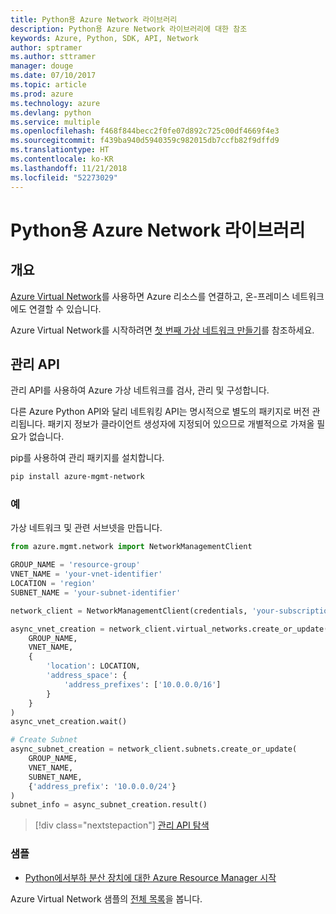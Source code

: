 ```yaml
---
title: Python용 Azure Network 라이브러리
description: Python용 Azure Network 라이브러리에 대한 참조
keywords: Azure, Python, SDK, API, Network
author: sptramer
ms.author: sttramer
manager: douge
ms.date: 07/10/2017
ms.topic: article
ms.prod: azure
ms.technology: azure
ms.devlang: python
ms.service: multiple
ms.openlocfilehash: f468f844becc2f0fe07d892c725c00df4669f4e3
ms.sourcegitcommit: f439ba940d5940359c982015db7ccfb82f9dffd9
ms.translationtype: HT
ms.contentlocale: ko-KR
ms.lasthandoff: 11/21/2018
ms.locfileid: "52273029"
---
```

# <a name="azure-network-libraries-for-python"></a>Python용 Azure Network 라이브러리

## <a name="overview"></a>개요

[Azure Virtual Network](/azure/virtual-network/virtual-networks-overview)를 사용하면 Azure 리소스를 연결하고, 온-프레미스 네트워크에도 연결할 수 있습니다.

Azure Virtual Network를 시작하려면 [첫 번째 가상 네트워크 만들기](/azure/virtual-network/virtual-network-get-started-vnet-subnet)를 참조하세요.

## <a name="management-apis"></a>관리 API

관리 API를 사용하여 Azure 가상 네트워크를 검사, 관리 및 구성합니다.

다른 Azure Python API와 달리 네트워킹 API는 명시적으로 별도의 패키지로 버전 관리됩니다. 패키지 정보가 클라이언트 생성자에 지정되어 있으므로 개별적으로 가져올 필요가 없습니다.

pip를 사용하여 관리 패키지를 설치합니다.

```bash
pip install azure-mgmt-network
```

### <a name="example"></a>예

가상 네트워크 및 관련 서브넷을 만듭니다.

```python
from azure.mgmt.network import NetworkManagementClient

GROUP_NAME = 'resource-group'
VNET_NAME = 'your-vnet-identifier'
LOCATION = 'region'
SUBNET_NAME = 'your-subnet-identifier'

network_client = NetworkManagementClient(credentials, 'your-subscription-id')

async_vnet_creation = network_client.virtual_networks.create_or_update(
    GROUP_NAME,
    VNET_NAME,
    {
        'location': LOCATION,
        'address_space': {
            'address_prefixes': ['10.0.0.0/16']
        }
    }
)
async_vnet_creation.wait()

# Create Subnet
async_subnet_creation = network_client.subnets.create_or_update(
    GROUP_NAME,
    VNET_NAME,
    SUBNET_NAME,
    {'address_prefix': '10.0.0.0/24'}
)
subnet_info = async_subnet_creation.result()
```

> [!div class="nextstepaction"]
> [관리 API 탐색](/python/api/overview/azure/network/management)

### <a name="samples"></a>샘플

* [Python에서부하 분산 장치에 대한 Azure Resource Manager 시작](https://azure.microsoft.com/en-us/resources/samples/network-python-manage-loadbalancer/)

Azure Virtual Network 샘플의 [전체 목록](https://azure.microsoft.com/en-us/resources/samples/?platform=python&term=virtual%20network)을 봅니다.
